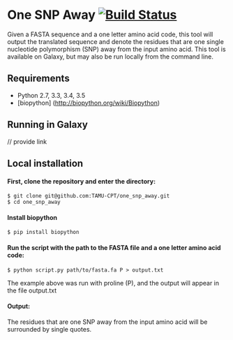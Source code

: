 # One SNP Away [![Build Status](https://travis-ci.org/TAMU-CPT/one_snp_away.svg?branch=master)](https://travis-ci.org/TAMU-CPT/one_snp_away)

Given a FASTA sequence and a one letter amino acid code, this tool will output the translated sequence
and denote the residues that are one single nucleotide polymorphism (SNP) away from the 
input amino acid. This tool is available on Galaxy, but may also be run locally from the 
command line.

## Requirements
- Python 2.7, 3.3, 3.4, 3.5
- [biopython] (http://biopython.org/wiki/Biopython)

## Running in Galaxy
// provide link

## Local installation
#### First, clone the repository and enter the directory:
```console
$ git clone git@github.com:TAMU-CPT/one_snp_away.git
$ cd one_snp_away
```
#### Install biopython
```console
$ pip install biopython
```
#### Run the script with the path to the FASTA file and a one letter amino acid code:
```console
$ python script.py path/to/fasta.fa P > output.txt
```
The example above was run with proline (P), and the output will appear in the file output.txt

#### Output:
The residues that are one SNP away from the input amino acid will be surrounded by single quotes.

